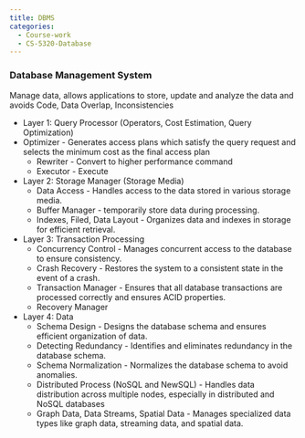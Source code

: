 ```yaml
---
title: DBMS
categories:
  - Course-work
  - CS-5320-Database
---
```


### Database Management System

<!-- ![DBMS](/image/DBMS.jpg) -->

Manage data, allows applications to store, update and analyze the data and avoids Code, Data Overlap, Inconsistencies

- Layer 1: Query Processor (Operators, Cost Estimation, Query Optimization)
- Optimizer - Generates access plans which satisfy the query request and selects the minimum cost as the final access plan
  - Rewriter - Convert to higher performance command
  - Executor - Execute
- Layer 2: Storage Manager (Storage Media)
  - Data Access - Handles access to the data stored in various storage media.
  - Buffer Manager - temporarily store data during processing.
  - Indexes, Filed, Data Layout - Organizes data and indexes in storage for efficient retrieval.
- Layer 3: Transaction Processing
  - Concurrency Control - Manages concurrent access to the database to ensure consistency.
  - Crash Recovery - Restores the system to a consistent state in the event of a crash.
  - Transaction Manager - Ensures that all database transactions are processed correctly and ensures ACID properties.
  - Recovery Manager
- Layer 4: Data
  - Schema Design - Designs the database schema and ensures efficient organization of data.
  - Detecting Redundancy - Identifies and eliminates redundancy in the database schema.
  - Schema Normalization - Normalizes the database schema to avoid anomalies.
  - Distributed Process (NoSQL and NewSQL) - Handles data distribution across multiple nodes, especially in distributed and NoSQL databases
  - Graph Data, Data Streams, Spatial Data - Manages specialized data types like graph data, streaming data, and spatial data.
